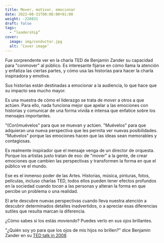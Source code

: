 ```yaml
---
title: Mover, motivar, emocionar
date: 2022–08-31T08:08:00+01:00
weight: -220831
draft: false
tags:
  - “leadership”
cover:
  image: img/conductor.jpg
  alt: ‘Cover image’
---
```


Fue sorprendente ver en la charla TED de Benjamin Zander su capacidad para "conmover" al público. Es interesante fijarse en cómo llama la atención y enfatiza las ciertas partes, y cómo usa las historias para hacer la charla inspiradora y emotiva.

Sus historias están destinadas a emocionar a la audiencia, lo que hace que su impacto sea mucho mayor.

Es una muestra de cómo el liderazgo se trata de *mover* a otros a que actúen.
Para ello, nada funciona mejor que apelar a las emociones con historias y comunicar de una forma vívida e intensa que enfatice sobre los mensajes importantes.

"(Con)muévelos" para que se muevan y actúen.
"Muévelos" para que adquieran una nueva perspectiva que les permita ver nuevas posibilidades.
"Muévelos" porque las emociones hacen que las ideas sean memorables y contagiosas.

Es realmente inspirador que el mensaje venga de un director de orquesta. Porque los artistas justo tratan de eso:  de "mover" a la gente, de crear emociones que cambien las perspectivas y transformen la forma en que el público ve el mundo.

Ese es el inmenso poder de las Artes. Historias, música, pinturas, fotos, películas, incluso charlas TED, todos ellos pueden tener efectos profundos en la sociedad cuando *tocan* a las personas y alteran la forma en que percibe un problema o una realidad.

El arte descubre nuevas perspectivas cuando lleva nuestra atención a descubrir determinados detalles inadvertidos, o a apreciar esas diferencias sutiles que resulta marcan la diferencia.

¿Cómo sabes si los estás *moviendo*? Puedes verlo en sus ojos brillantes.

"¿Quién soy yo para que los ojos de mis hijos no brillen?" dice Benjamin Zander en su [TED talk in 2008](https://www.youtube.com/watch?v=r9LCwI5iErE)


